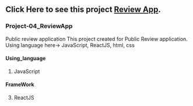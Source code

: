 ## Click Here to see this project [Review App](https://review-app-mir.netlify.app/).
### Project-04_ReviewApp
Public review application 
This project created for Public Review application. Using language here-> JavaScript, ReactJS, html, css
#### Using_language 
  1. JavaScript
#### FrameWork 
  3. ReactJS
